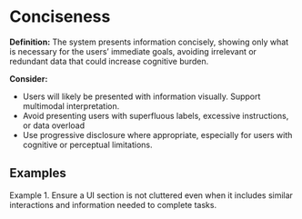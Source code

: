 # Conciseness

**Definition:** The system presents information concisely, showing only what is necessary for the users’ immediate goals, avoiding irrelevant or redundant data that could increase cognitive burden.

**Consider:**
* Users will likely be presented with information visually. Support multimodal interpretation.
* Avoid presenting users with superfluous labels, excessive instructions, or data overload
* Use progressive disclosure where appropriate, especially for users with cognitive or perceptual limitations.

## Examples
Example 1. Ensure a UI section is not cluttered even when it includes similar interactions and information needed to complete tasks.

